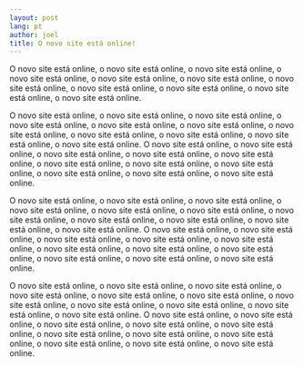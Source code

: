 ```yaml
---
layout: post
lang: pt
author: joel
title: O novo site está online!
---
```


O novo site está online, o novo site está online, o novo site está online, o novo site está online, o novo site está online, o novo site está online, o novo site está online, o novo site está online, o novo site está online, o novo site está online, o novo site está online.

O novo site está online, o novo site está online, o novo site está online, o novo site está online, o novo site está online, o novo site está online, o novo site está online, o novo site está online, o novo site está online, o novo site está online, o novo site está online. O novo site está online, o novo site está online, o novo site está online, o novo site está online, o novo site está online, o novo site está online, o novo site está online, o novo site está online, o novo site está online, o novo site está online, o novo site está online.

O novo site está online, o novo site está online, o novo site está online, o novo site está online, o novo site está online, o novo site está online, o novo site está online, o novo site está online, o novo site está online, o novo site está online, o novo site está online. O novo site está online, o novo site está online, o novo site está online, o novo site está online, o novo site está online, o novo site está online, o novo site está online, o novo site está online, o novo site está online, o novo site está online, o novo site está online.

O novo site está online, o novo site está online, o novo site está online, o novo site está online, o novo site está online, o novo site está online, o novo site está online, o novo site está online, o novo site está online, o novo site está online, o novo site está online. O novo site está online, o novo site está online, o novo site está online, o novo site está online, o novo site está online, o novo site está online, o novo site está online, o novo site está online, o novo site está online, o novo site está online, o novo site está online.